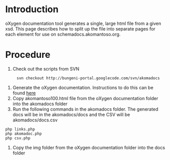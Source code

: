 # Introduction #

oXygen documentation tool generates a single, large html file from a given xsd. This page describes how to split up the file into separate pages for each element for use on schemadocs.akomantoso.org.

# Procedure #

  1. Check out the scripts from SVN
```
     svn checkout http://bungeni-portal.googlecode.com/svn/akomadocs 
```
  1. Generate the oXygen documentation. Instructions to do this can be found [here](http://www.oxygenxml.com/xml_schema_documentation.html)
  1. Copy akomantoso100.html file from the oXygen documentation folder into the akomadocs folder
  1. Run the following commands in the akomadocs folder. The generated docs will be in the akomadocs/docs and the CSV will be akomadocs/docs.csv
```
php links.php
php akomadoc.php
php csv.php
```
  1. Copy the img folder from the oXygen documentation folder into the docs folder

